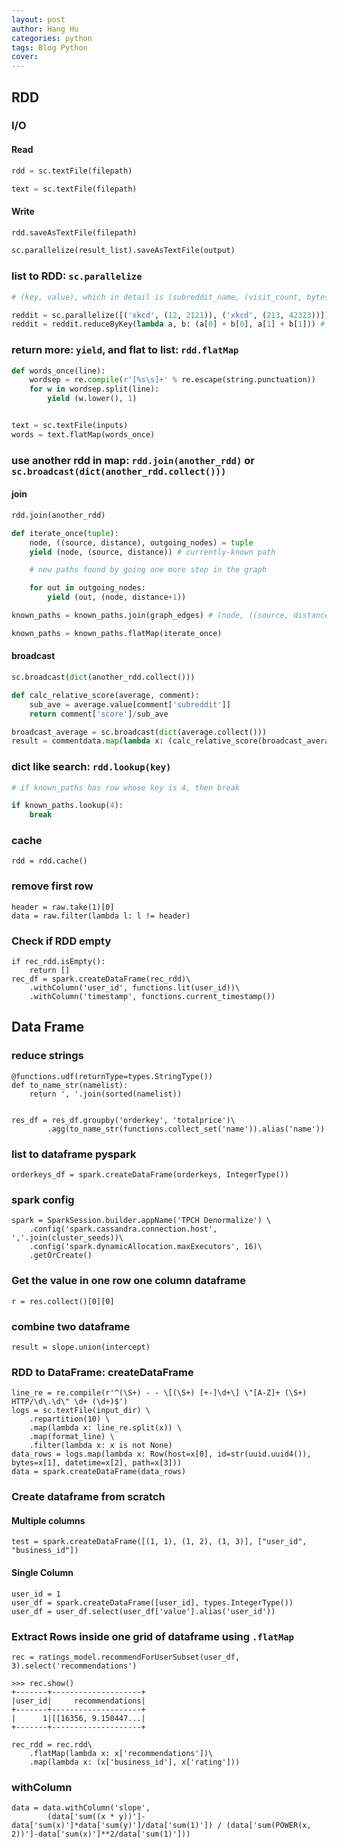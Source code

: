 ```yaml
---
layout: post
author: Hang Hu
categories: python
tags: Blog Python 
cover: 
---
```

## RDD

### I/O

#### Read

```python
rdd = sc.textFile(filepath)
```


```python
text = sc.textFile(filepath)
```


#### Write


```python
rdd.saveAsTextFile(filepath)
```


```python
sc.parallelize(result_list).saveAsTextFile(output)
```


### list to RDD: `sc.parallelize`


```python
# (key, value), which in detail is (subreddit_name, (visit_count, bytes transferred))

reddit = sc.parallelize([('xkcd', (12, 2121)), ('xkcd', (213, 42323))])
reddit = reddit.reduceByKey(lambda a, b: (a[0] + b[0], a[1] + b[1])) # reduce by subreddit_name

```


### return more: `yield`, and flat to list: `rdd.flatMap`


```python
def words_once(line):
    wordsep = re.compile(r'[%s\s]+' % re.escape(string.punctuation))
    for w in wordsep.split(line):
        yield (w.lower(), 1)


text = sc.textFile(inputs)
words = text.flatMap(words_once)
```


### use another rdd in map: `rdd.join(another_rdd)` or `sc.broadcast(dict(another_rdd.collect()))`


#### join


```python
rdd.join(another_rdd)
```


```python
def iterate_once(tuple):
    node, ((source, distance), outgoing_nodes) = tuple
    yield (node, (source, distance)) # currently-known path

    # new paths found by going one more step in the graph

    for out in outgoing_nodes:
        yield (out, (node, distance+1))

known_paths = known_paths.join(graph_edges) # (node, ((source, distance), list of outgoing nodes))

known_paths = known_paths.flatMap(iterate_once)
```


#### broadcast


```python
sc.broadcast(dict(another_rdd.collect()))
```


```python
def calc_relative_score(average, comment):
    sub_ave = average.value[comment['subreddit']]
    return comment['score']/sub_ave

broadcast_average = sc.broadcast(dict(average.collect()))
result = commentdata.map(lambda x: (calc_relative_score(broadcast_average, x), x['author'])).sortBy(lambda x: x[0])
```


### dict like search: `rdd.lookup(key)`


```python
# if known_paths has row whose key is 4, then break

if known_paths.lookup(4):
    break
```


### cache


```
rdd = rdd.cache()
```

### remove first row

```
header = raw.take(1)[0]
data = raw.filter(lambda l: l != header)
```

### Check if RDD empty

```
if rec_rdd.isEmpty():
    return []
rec_df = spark.createDataFrame(rec_rdd)\
    .withColumn('user_id', functions.lit(user_id))\
    .withColumn('timestamp', functions.current_timestamp())
```


## Data Frame

### reduce strings

```
@functions.udf(returnType=types.StringType())
def to_name_str(namelist):
    return ', '.join(sorted(namelist))


res_df = res_df.groupby('orderkey', 'totalprice')\
        .agg(to_name_str(functions.collect_set('name')).alias('name'))
```

### list to dataframe pyspark

```
orderkeys_df = spark.createDataFrame(orderkeys, IntegerType())
```

### spark config

```
spark = SparkSession.builder.appName('TPCH Denormalize') \
    .config('spark.cassandra.connection.host', ','.join(cluster_seeds))\
    .config('spark.dynamicAllocation.maxExecutors', 16)\
    .getOrCreate()
```

### Get the value in one row one column dataframe

```
r = res.collect()[0][0]
```

### combine two dataframe

```
result = slope.union(intercept)

```

### RDD to DataFrame: createDataFrame

```
line_re = re.compile(r'^(\S+) - - \[(\S+) [+-]\d+\] \"[A-Z]+ (\S+) HTTP/\d\.\d\" \d+ (\d+)$')
logs = sc.textFile(input_dir) \
    .repartition(10) \
    .map(lambda x: line_re.split(x)) \
    .map(format_line) \
    .filter(lambda x: x is not None)
data_rows = logs.map(lambda x: Row(host=x[0], id=str(uuid.uuid4()), bytes=x[1], datetime=x[2], path=x[3]))
data = spark.createDataFrame(data_rows)
```

### Create dataframe from scratch

#### Multiple columns

```
test = spark.createDataFrame([(1, 1), (1, 2), (1, 3)], ["user_id", "business_id"])
```

#### Single Column

```
user_id = 1
user_df = spark.createDataFrame([user_id], types.IntegerType())
user_df = user_df.select(user_df['value'].alias('user_id'))
```

### Extract Rows inside one grid of dataframe using `.flatMap`

```
rec = ratings_model.recommendForUserSubset(user_df, 3).select('recommendations')
```

```
>>> rec.show()
+-------+--------------------+                                                  
|user_id|     recommendations|
+-------+--------------------+
|      1|[[16356, 9.150447...|
+-------+--------------------+
```

```
rec_rdd = rec.rdd\
    .flatMap(lambda x: x['recommendations'])\
    .map(lambda x: (x['business_id'], x['rating']))
```

### withColumn

```
data = data.withColumn('slope',
        (data['sum((x * y))']-data['sum(x)']*data['sum(y)']/data['sum(1)']) / (data['sum(POWER(x, 2))']-data['sum(x)']**2/data['sum(1)']))
```